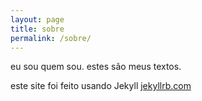 ```yaml
---
layout: page
title: sobre
permalink: /sobre/
---
```


eu sou quem sou.  estes são meus textos.  

este site foi feito usando Jekyll [jekyllrb.com](http://jekyllrb.com/)
